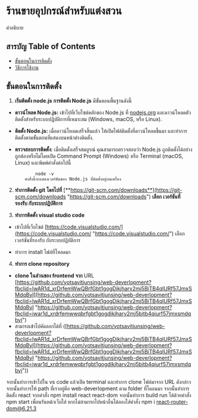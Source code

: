 # ร้านขายอุปกรณ์สำหรับแต่งสวน

คำอธิบาย

## สารบัญ Table of Contents

 - [ขั้นตอนในการติดตั้ง](#%E0%B8%82%E0%B8%B1%E0%B9%89%E0%B8%99%E0%B8%95%E0%B8%AD%E0%B8%99%E0%B9%83%E0%B8%99%E0%B8%81%E0%B8%B2%E0%B8%A3%E0%B8%95%E0%B8%B4%E0%B8%94%E0%B8%95%E0%B8%B1%E0%B9%89%E0%B8%87)
 - [วิธีการใช้งาน](#%E0%B8%A7%E0%B8%B4%E0%B8%98%E0%B8%B5%E0%B8%81%E0%B8%B2%E0%B8%A3%E0%B9%83%E0%B8%8A%E0%B9%89%E0%B8%87%E0%B8%B2%E0%B8%99)

## ขั้นตอนในการติดตั้ง

 1. **เริ่มติดตั้ง node.js การติดตั้ง Node.js** มีขั้นตอนพื้นฐานดังนี้
 - **ดาวน์โหลด Node.js:** เข้าไปที่เว็บไซต์หลักของ Node.js ที่ [nodejs.org](https://nodejs.org) และดาวน์โหลดตัวติดตั้งสำหรับระบบปฏิบัติการที่เหมาะสม (Windows, macOS, หรือ Linux).
 
 - **ติดตั้ง Node.js:** เมื่อดาวน์โหลดเสร็จสิ้นแล้ว ให้เปิดไฟล์ติดตั้งที่ดาวน์โหลดขึ้นมา และทำการติดตั้งตามขั้นตอนที่แสดงบนหน้าต่างติดตั้ง.
 
 - **ตรวจสอบการติดตั้ง:** เมื่อติดตั้งเสร็จสมบูรณ์ คุณสามารถตรวจสอบว่า Node.js ถูกติดตั้งได้อย่างถูกต้องหรือไม่โดยเปิด Command Prompt (Windows) หรือ Terminal (macOS, Linux) และพิมพ์คำสั่งต่อไปนี้
 
 ```
			node -v
		คำสั่งนี้จะแสดงเวอร์ชันของ Node.js ที่ติดตั้งอยู่บนเครื่อง
 ```

2. **ทำการติดตั้ง git โดยไปที่** [**https://git-scm.com/downloads**](https://git-scm.com/downloads "https://git-scm.com/downloads") **เลือก เวอร์ชันที่รองรับ กับระบบปฎิบัติการ**

3. **ทำการติดตั้ง visual studio code**

-	เข้าไปที่เว็บไซต์ [https://code.visualstudio.com/](https://code.visualstudio.com/ "https://code.visualstudio.com/") เลือก เวอร์ชันที่รองรับ กับระบบปฎิบัติการ

-	ทำการ install ไฟล์ที่โหลดมา

4. **ทำการ clone repository**
- **clone ในส่วนของ frontend จาก** URL [https://github.com/yotsavitjunsing/web-deverlopment?fbclid=IwAR1d_xrDrfemWwQBrfGbt1gogDikjharv2mj5BiTB4qIURf57JmxSMdqByI](https://github.com/yotsavitjunsing/web-deverlopment?fbclid=IwAR1d_xrDrfemWwQBrfGbt1gogDikjharv2mj5BiTB4qIURf57JmxSMdqByI "https://github.com/yotsavitjunsing/web-deverlopment?fbclid=iwar1d_xrdrfemwwqbrfgbt1gogdikjharv2mj5bitb4qiurf57jmxsmdqbyi")
- สามารถเข้าไปคัดลอกได้ที่ ([https://github.com/yotsavitjunsing/web-deverlopment?fbclid=IwAR1d_xrDrfemWwQBrfGbt1gogDikjharv2mj5BiTB4qIURf57JmxSMdqByI](https://github.com/yotsavitjunsing/web-deverlopment?fbclid=IwAR1d_xrDrfemWwQBrfGbt1gogDikjharv2mj5BiTB4qIURf57JmxSMdqByI "https://github.com/yotsavitjunsing/web-deverlopment?fbclid=iwar1d_xrdrfemwwqbrfgbt1gogdikjharv2mj5bitb4qiurf57jmxsmdqbyi"))

จากนั้นทำการเข้าไปใน vs code แล้วเปิด terminal และทำการ clone ไฟล์มาจาก URL ดังกล่าว จากนั้นทำการให้ path ที่เราอยู่คือ web-deverlopment ตาม folder ที่โคลนมา จากนั้นทำการ ติดตั้ง react จากคำสั่ง  npm install react react-dom จากนั้นทำการ build run ได้ด้วยคำสั่ง npm start เพื่อนรันหน้าเว็บใส่ หากไม่สามารถไปหน้าอื่นได้ลองใส่คำสั่ง npm i [react-router-dom@6.21.3](mailto:react-router-dom@6.21.3 "mailto:react-router-dom@6.21.3")
